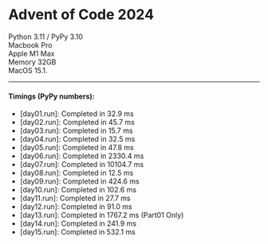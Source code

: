 # Advent of Code 2024

Python 3.11 / PyPy 3.10      
Macbook Pro         
Apple M1 Max        
Memory 32GB         
MacOS 15.1.

---
#### Timings (PyPy numbers):
- [day01.run]: Completed in 32.9 ms
- [day02.run]: Completed in 45.7 ms
- [day03.run]: Completed in 15.7 ms
- [day04.run]: Completed in 32.5 ms
- [day05.run]: Completed in 47.8 ms
- [day06.run]: Completed in 2330.4 ms
- [day07.run]: Completed in 10104.7 ms
- [day08.run]: Completed in 12.5 ms
- [day09.run]: Completed in 424.6 ms
- [day10.run]: Completed in 102.6 ms
- [day11.run]: Completed in 27.7 ms
- [day12.run]: Completed in 91.0 ms
- [day13.run]: Completed in 1767.2 ms (Part01 Only)
- [day14.run]: Completed in 241.9 ms
- [day15.run]: Completed in 532.1 ms